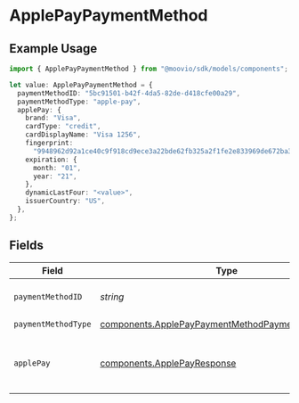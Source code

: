 # ApplePayPaymentMethod

## Example Usage

```typescript
import { ApplePayPaymentMethod } from "@moovio/sdk/models/components";

let value: ApplePayPaymentMethod = {
  paymentMethodID: "5bc91501-b42f-4da5-82de-d418cfe00a29",
  paymentMethodType: "apple-pay",
  applePay: {
    brand: "Visa",
    cardType: "credit",
    cardDisplayName: "Visa 1256",
    fingerprint:
      "9948962d92a1ce40c9f918cd9ece3a22bde62fb325a2f1fe2e833969de672ba3",
    expiration: {
      month: "01",
      year: "21",
    },
    dynamicLastFour: "<value>",
    issuerCountry: "US",
  },
};
```

## Fields

| Field                                                                                                                  | Type                                                                                                                   | Required                                                                                                               | Description                                                                                                            |
| ---------------------------------------------------------------------------------------------------------------------- | ---------------------------------------------------------------------------------------------------------------------- | ---------------------------------------------------------------------------------------------------------------------- | ---------------------------------------------------------------------------------------------------------------------- |
| `paymentMethodID`                                                                                                      | *string*                                                                                                               | :heavy_check_mark:                                                                                                     | ID of the payment method.                                                                                              |
| `paymentMethodType`                                                                                                    | [components.ApplePayPaymentMethodPaymentMethodType](../../models/components/applepaypaymentmethodpaymentmethodtype.md) | :heavy_check_mark:                                                                                                     | N/A                                                                                                                    |
| `applePay`                                                                                                             | [components.ApplePayResponse](../../models/components/applepayresponse.md)                                             | :heavy_check_mark:                                                                                                     | Describes an Apple Pay token on a Moov account.                                                                        |